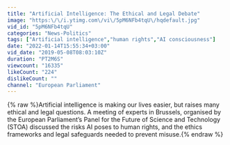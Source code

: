 ```yaml
---
title: "Artificial Intelligence: The Ethical and Legal Debate"
image: "https:\/\/i.ytimg.com\/vi\/5pM6NFb4tqU\/hqdefault.jpg"
vid_id: "5pM6NFb4tqU"
categories: "News-Politics"
tags: ["Artificial intelligence","human rights","AI consciousness"]
date: "2022-01-14T15:55:34+03:00"
vid_date: "2019-05-08T08:03:10Z"
duration: "PT2M6S"
viewcount: "16335"
likeCount: "224"
dislikeCount: ""
channel: "European Parliament"
---
```

{% raw %}Artificial intelligence is making our lives easier, but raises many ethical and legal questions. A meeting of experts in Brussels, organised by the European Parliament’s Panel for the Future of Science and Technology (STOA) discussed the risks AI poses to human rights, and the ethics frameworks and legal safeguards needed to prevent misuse.{% endraw %}
